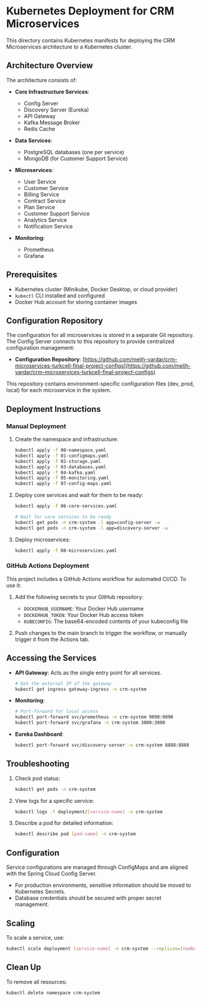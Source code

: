 # Kubernetes Deployment for CRM Microservices

This directory contains Kubernetes manifests for deploying the CRM Microservices architecture to a Kubernetes cluster.

## Architecture Overview

The architecture consists of:

- **Core Infrastructure Services**:

  - Config Server
  - Discovery Server (Eureka)
  - API Gateway
  - Kafka Message Broker
  - Redis Cache

- **Data Services**:

  - PostgreSQL databases (one per service)
  - MongoDB (for Customer Support Service)

- **Microservices**:

  - User Service
  - Customer Service
  - Billing Service
  - Contract Service
  - Plan Service
  - Customer Support Service
  - Analytics Service
  - Notification Service

- **Monitoring**:
  - Prometheus
  - Grafana

## Prerequisites

- Kubernetes cluster (Minikube, Docker Desktop, or cloud provider)
- `kubectl` CLI installed and configured
- Docker Hub account for storing container images

## Configuration Repository

The configuration for all microservices is stored in a separate Git repository. The Config Server connects to this repository to provide centralized configuration management:

- **Configuration Repository**: [https://github.com/melih-vardar/crm-microservices-turkcell-final-project-configs](https://github.com/melih-vardar/crm-microservices-turkcell-final-project-configs)

This repository contains environment-specific configuration files (dev, prod, local) for each microservice in the system.

## Deployment Instructions

### Manual Deployment

1. Create the namespace and infrastructure:

   ```bash
   kubectl apply -f 00-namespace.yaml
   kubectl apply -f 01-configmaps.yaml
   kubectl apply -f 02-storage.yaml
   kubectl apply -f 03-databases.yaml
   kubectl apply -f 04-kafka.yaml
   kubectl apply -f 05-monitoring.yaml
   kubectl apply -f 07-config-maps.yaml
   ```

2. Deploy core services and wait for them to be ready:

   ```bash
   kubectl apply -f 06-core-services.yaml

   # Wait for core services to be ready
   kubectl get pods -n crm-system -l app=config-server -w
   kubectl get pods -n crm-system -l app=discovery-server -w
   ```

3. Deploy microservices:

   ```bash
   kubectl apply -f 08-microservices.yaml
   ```

### GitHub Actions Deployment

This project includes a GitHub Actions workflow for automated CI/CD. To use it:

1. Add the following secrets to your GitHub repository:

   - `DOCKERHUB_USERNAME`: Your Docker Hub username
   - `DOCKERHUB_TOKEN`: Your Docker Hub access token
   - `KUBECONFIG`: The base64-encoded contents of your kubeconfig file

2. Push changes to the main branch to trigger the workflow, or manually trigger it from the Actions tab.

## Accessing the Services

- **API Gateway**: Acts as the single entry point for all services.

  ```bash
  # Get the external IP of the gateway
  kubectl get ingress gateway-ingress -n crm-system
  ```

- **Monitoring**:

  ```bash
  # Port-forward for local access
  kubectl port-forward svc/prometheus -n crm-system 9090:9090
  kubectl port-forward svc/grafana -n crm-system 3000:3000
  ```

- **Eureka Dashboard**:
  ```bash
  kubectl port-forward svc/discovery-server -n crm-system 8888:8888
  ```

## Troubleshooting

1. Check pod status:

   ```bash
   kubectl get pods -n crm-system
   ```

2. View logs for a specific service:

   ```bash
   kubectl logs -f deployment/[service-name] -n crm-system
   ```

3. Describe a pod for detailed information:
   ```bash
   kubectl describe pod [pod-name] -n crm-system
   ```

## Configuration

Service configurations are managed through ConfigMaps and are aligned with the Spring Cloud Config Server.

- For production environments, sensitive information should be moved to Kubernetes Secrets.
- Database credentials should be secured with proper secret management.

## Scaling

To scale a service, use:

```bash
kubectl scale deployment [service-name] -n crm-system --replicas=[number]
```

## Clean Up

To remove all resources:

```bash
kubectl delete namespace crm-system
```

